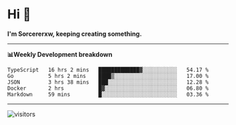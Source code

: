 # Hi 👋

**I'm Sorcererxw, keeping creating something.**

---

**📊Weekly Development breakdown**

<!--START_SECTION:waka-->
```text
TypeScript   16 hrs 2 mins   █████████████▓░░░░░░░░░░░   54.17 % 
Go           5 hrs 2 mins    ████▒░░░░░░░░░░░░░░░░░░░░   17.00 % 
JSON         3 hrs 38 mins   ███░░░░░░░░░░░░░░░░░░░░░░   12.28 % 
Docker       2 hrs           █▓░░░░░░░░░░░░░░░░░░░░░░░   06.80 % 
Markdown     59 mins         █░░░░░░░░░░░░░░░░░░░░░░░░   03.36 % 
```
<!--END_SECTION:waka-->

---

![visitors](https://visitor-badge.glitch.me/badge?page_id=sorcererxw.sorcererx)